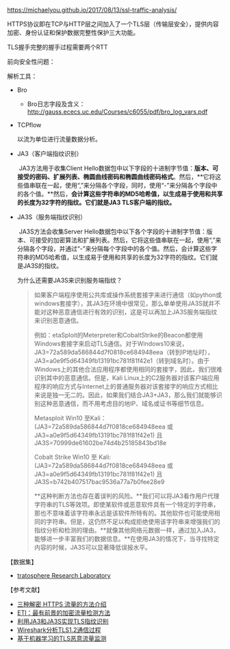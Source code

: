 https://michaelyou.github.io/2017/08/13/ssl-traffic-analysis/

HTTPS协议即在TCP与HTTP层之间加入了一个TLS层（传输层安全），提供内容加密、身份认证和保护数据完整性保护三大功能。

TLS握手完整的握手过程需要两个RTT

前向安全性问题：





解析工具：

- Bro

  - Bro日志字段及含义：http://gauss.ececs.uc.edu/Courses/c6055/pdf/bro_log_vars.pdf

- TCPflow 

  以流为单位进行流量数据分析。

- JA3（客户端指纹识别）

  ​	JA3方法用于收集Client Hello数据包中以下字段的十进制字节值：**版本、可接受的密码、扩展列表、椭圆曲线密码和椭圆曲线密码格式**。然后，**它将这些值串联在一起，使用“,”来分隔各个字段，同时，使用“-”来分隔各个字段中的各个值。**然后，**会计算这些字符串的MD5哈希值，以生成易于使用和共享的长度为32字符的指纹。它们就是JA3 TLS客户端的指纹。**

- JA3S（服务端指纹识别）

  ​	JA3S方法会收集Server Hello数据包中以下各个字段的十进制字节值：版本、可接受的加密算法和扩展列表。然后，它将这些值串联在一起，使用“,”来分隔各个字段，并通过“-”来分隔每个字段中的各个值。然后，会计算这些字符串的MD5哈希值，以生成易于使用和共享的长度为32字符的指纹。它们就是JA3S的指纹。

  为什么还需要JA3S来识别服务端指纹？

  > 如果客户端程序使用公共库或操作系统套接字来进行通信（如python或windows套接字），其JA3在环境中很常见，那么单单使用JA3S就并不能对这种恶意通信进行有效的识别，这是可以再加上JA3S服务端指纹来识别恶意通信。
  >
  > ​	例如：etaSploit的Meterpreter和CobaltStrike的Beacon都使用Windows套接字来启动TLS通信。对于Windows10来说，JA3=72a589da586844d7f0818ce684948eea（转到IP地址时），JA3=a0e9f5d64349fb13191bc781f81f42e1（转到域名时）。由于Windows上的其他合法应用程序都使用相同的套接字，因此，我们很难识别其中的恶意通信。但是，Kali Linux上的C2服务器对该客户端应用程序的响应方式与Internet上的普通服务器对该套接字的响应方式相比来说是独一无二的。因此，如果我们结合JA3+JA3，那么我们就能够识别这种恶意通信，而不用考虑目的地IP、域名或证书等细节信息。
  >
  > Metasploit Win10 至Kali：
  > (JA3=72a589da586844d7f0818ce684948eea 或 JA3=a0e9f5d64349fb13191bc781f81f42e1) 且 JA3S=70999de61602be74d4b25185843bd18e
  >
  > Cobalt Strike Win10 至 Kali:
  > (JA3=72a589da586844d7f0818ce684948eea 或 JA3=a0e9f5d64349fb13191bc781f81f42e1) 且 JA3S=b742b407517bac9536a77a7b0fee28e9
  >
  > ​	**这种判断方法也存在着误判的风险。**我们可以将JA3看作用户代理字符串的TLS等效项。即使某软件或恶意软件具有一个特定的字符串，那也不意味着该字符串永远是该软件所特有的。其他软件也可能使用相同的字符串。但是，这仍然不足以构成拒绝使用该字符串来增强我们的指纹分析和检测的理由。**就像其他网络元数据一样，通过加入JA3，能够进一步丰富我们的数据信息。**在使用JA3的情况下，当寻找特定内容的时候，JA3S可以显著降低误报水平。

【数据集】

- [tratosphere Research Laboratory ](https://www.stratosphereips.org/datasets-malware)





【参考文献】

-  [三种解密 HTTPS 流量的方法介绍](https://imququ.com/post/how-to-decrypt-https.html)
- [ETI：最有前景的加密流量检测方法](https://www.secrss.com/articles/25907)
- [利用JA3和JA3S实现TLS指纹识别](https://xz.aliyun.com/t/3889)
- [Wireshark分析TLS1.2通信过程](http://www.hackpluto.xyz/2020/07/27/Wireshark分析TLS1-2通信过程/)
- [基于机器学习的TLS恶意流量监测](http://www.hackpluto.xyz/2020/07/27/基于机器学习的恶意流量监测及特征提取/)

